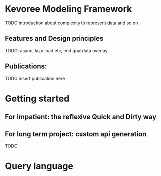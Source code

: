 
Kevoree Modeling Framework
==========================

TODO introduction about complexity to represent data and so on

Features and Design principles
-------------

TODO: async, lazy load etc, end goal data overlay


Publications:
-------------

TODO insert publication here


Getting started
==============

For impatient: the reflexive Quick and Dirty way
-------------

For long term project: custom api generation
-------------


TODO




Query language
==============

